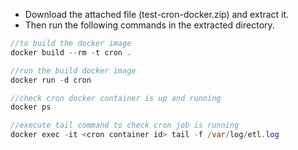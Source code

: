 * Download the attached file (test-cron-docker.zip) and extract it.
* Then run the following commands in the extracted directory.

``` java
//to build the docker image
docker build --rm -t cron .

//run the build docker image
docker run -d cron

//check cron docker container is up and running
docker ps

//execute tail command to check cron job is running 
docker exec -it <cron container id> tail -f /var/log/etl.log

```
